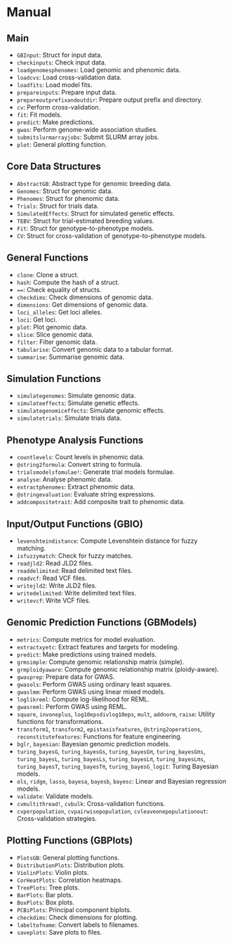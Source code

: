# Manual

## Main

- `GBInput`: Struct for input data.
- `checkinputs`: Check input data.
- `loadgenomesphenomes`: Load genomic and phenomic data.
- `loadcvs`: Load cross-validation data.
- `loadfits`: Load model fits.
- `prepareinputs`: Prepare input data.
- `prepareoutprefixandoutdir`: Prepare output prefix and directory.
- `cv`: Perform cross-validation.
- `fit`: Fit models.
- `predict`: Make predictions.
- `gwas`: Perform genome-wide association studies.
- `submitslurmarrayjobs`: Submit SLURM array jobs.
- `plot`: General plotting function.

## Core Data Structures

- `AbstractGB`: Abstract type for genomic breeding data.
- `Genomes`: Struct for genomic data.
- `Phenomes`: Struct for phenomic data.
- `Trials`: Struct for trials data.
- `SimulatedEffects`: Struct for simulated genetic effects.
- `TEBV`: Struct for trial-estimated breeding values.
- `Fit`: Struct for genotype-to-phenotype models.
- `CV`: Struct for cross-validation of genotype-to-phenotype models.

## General Functions

- `clone`: Clone a struct.
- `hash`: Compute the hash of a struct.
- `==`: Check equality of structs.
- `checkdims`: Check dimensions of genomic data.
- `dimensions`: Get dimensions of genomic data.
- `loci_alleles`: Get loci alleles.
- `loci`: Get loci.
- `plot`: Plot genomic data.
- `slice`: Slice genomic data.
- `filter`: Filter genomic data.
- `tabularise`: Convert genomic data to a tabular format.
- `summarise`: Summarise genomic data.

## Simulation Functions

- `simulategenomes`: Simulate genomic data.
- `simulateeffects`: Simulate genetic effects.
- `simulategenomiceffects`: Simulate genomic effects.
- `simulatetrials`: Simulate trials data.

## Phenotype Analysis Functions

- `countlevels`: Count levels in phenomic data.
- `@string2formula`: Convert string to formula.
- `trialsmodelsfomulae!`: Generate trial models formulae.
- `analyse`: Analyse phenomic data.
- `extractphenomes`: Extract phenomic data.
- `@stringevaluation`: Evaluate string expressions.
- `addcompositetrait`: Add composite trait to phenomic data.

## Input/Output Functions (GBIO)

- `levenshteindistance`: Compute Levenshtein distance for fuzzy matching.
- `isfuzzymatch`: Check for fuzzy matches.
- `readjld2`: Read JLD2 files.
- `readdelimited`: Read delimited text files.
- `readvcf`: Read VCF files.
- `writejld2`: Write JLD2 files.
- `writedelimited`: Write delimited text files.
- `writevcf`: Write VCF files.

## Genomic Prediction Functions (GBModels)

- `metrics`: Compute metrics for model evaluation.
- `extractxyetc`: Extract features and targets for modeling.
- `predict`: Make predictions using trained models.
- `grmsimple`: Compute genomic relationship matrix (simple).
- `grmploidyaware`: Compute genomic relationship matrix (ploidy-aware).
- `gwasprep`: Prepare data for GWAS.
- `gwasols`: Perform GWAS using ordinary least squares.
- `gwaslmm`: Perform GWAS using linear mixed models.
- `loglikreml`: Compute log-likelihood for REML.
- `gwasreml`: Perform GWAS using REML.
- `square`, `invoneplus`, `log10epsdivlog10eps`, `mult`, `addnorm`, `raise`: Utility functions for transformations.
- `transform1`, `transform2`, `epistasisfeatures`, `@string2operations`, `reconstitutefeatures`: Functions for feature engineering.
- `bglr`, `bayesian`: Bayesian genomic prediction models.
- `turing_bayesG`, `turing_bayesGs`, `turing_bayesGπ`, `turing_bayesGπs`, `turing_bayesL`, `turing_bayesLs`, `turing_bayesLπ`, `turing_bayesLπs`, `turing_bayesT`, `turing_bayesTπ`, `turing_bayesG_logit`: Turing Bayesian models.
- `ols`, `ridge`, `lasso`, `bayesa`, `bayesb`, `bayesc`: Linear and Bayesian regression models.
- `validate`: Validate models.
- `cvmultithread!`, `cvbulk`: Cross-validation functions.
- `cvperpopulation`, `cvpairwisepopulation`, `cvleaveonepopulationout`: Cross-validation strategies.

## Plotting Functions (GBPlots)

- `PlotsGB`: General plotting functions.
- `DistributionPlots`: Distribution plots.
- `ViolinPlots`: Violin plots.
- `CorHeatPlots`: Correlation heatmaps.
- `TreePlots`: Tree plots.
- `BarPlots`: Bar plots.
- `BoxPlots`: Box plots.
- `PCBiPlots`: Principal component biplots.
- `checkdims`: Check dimensions for plotting.
- `labeltofname`: Convert labels to filenames.
- `saveplots`: Save plots to files.
